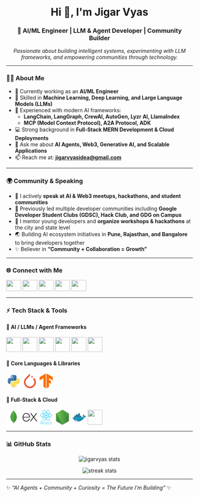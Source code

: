 <h1 align="center">Hi 👋, I'm Jigar Vyas</h1>
<h3 align="center">🚀 AI/ML Engineer | LLM & Agent Developer | Community Builder</h3>

<p align="center">
  <em>Passionate about building intelligent systems, experimenting with LLM frameworks, and empowering communities through technology.</em>
</p>

---

### 👨‍💻 About Me
- 🌱 Currently working as an **AI/ML Engineer**  
- 🔬 Skilled in **Machine Learning, Deep Learning, and Large Language Models (LLMs)**  
- 🧩 Experienced with modern AI frameworks:  
  - **LangChain, LangGraph, CrewAI, AutoGen, Lyzr AI, LlamaIndex**  
  - **MCP (Model Context Protocol), A2A Protocol, ADK**  
- 💻 Strong background in **Full-Stack MERN Development & Cloud Deployments**  
- 💬 Ask me about **AI Agents, Web3, Generative AI, and Scalable Applications**  
- 📫 Reach me at: **jigarvyasidea@gmail.com**

---

### 🌍 Community & Speaking
- 🎤 I actively **speak at AI & Web3 meetups, hackathons, and student communities**  
- 🚀 Previously led multiple developer communities including **Google Developer Student Clubs (GDSC), Hack Club, and GDG on Campus**  
- 🤝 I mentor young developers and **organize workshops & hackathons** at the city and state level  
- 🌏 Building AI ecosystem initiatives in **Pune, Rajasthan, and Bangalore** to bring developers together  
- ✨ Believer in **“Community + Collaboration = Growth”**

---

### 🌐 Connect with Me
<p align="left">
<a href="https://twitter.com/jigarvyasidea" target="blank"><img src="https://raw.githubusercontent.com/rahuldkjain/github-profile-readme-generator/master/src/images/icons/Social/twitter.svg" height="30" width="40" /></a>
<a href="https://linkedin.com/in/jigar-vyas-6a60251b8" target="blank"><img src="https://raw.githubusercontent.com/rahuldkjain/github-profile-readme-generator/master/src/images/icons/Social/linked-in-alt.svg" height="30" width="40" /></a>
<a href="https://instagram.com/mr_vyas_2002" target="blank"><img src="https://raw.githubusercontent.com/rahuldkjain/github-profile-readme-generator/master/src/images/icons/Social/instagram.svg" height="30" width="40" /></a>
<a href="https://www.youtube.com/channel/UCoZbhokPWgDOaf3pexTpxTw" target="blank"><img src="https://raw.githubusercontent.com/rahuldkjain/github-profile-readme-generator/master/src/images/icons/Social/youtube.svg" height="30" width="40" /></a>
<a href="https://www.hackerrank.com/jigarvyasidea" target="blank"><img src="https://raw.githubusercontent.com/rahuldkjain/github-profile-readme-generator/master/src/images/icons/Social/hackerrank.svg" height="30" width="40" /></a>
</p>

---

### ⚡ Tech Stack & Tools
#### 🔹 AI / LLMs / Agent Frameworks
<p>
  <a href="https://www.langchain.com/" target="_blank"><img src="https://avatars.githubusercontent.com/u/126733545?s=200&v=4" width="40" height="40"/></a>
  <a href="https://github.com/langgraph-ai/langgraph" target="_blank"><img src="https://avatars.githubusercontent.com/u/163393752?s=200&v=4" width="40" height="40"/></a>
  <a href="https://www.crewai.com/" target="_blank"><img src="https://avatars.githubusercontent.com/u/167870956?s=200&v=4" width="40" height="40"/></a>
  <a href="https://github.com/microsoft/autogen" target="_blank"><img src="https://avatars.githubusercontent.com/u/6154722?s=200&v=4" width="40" height="40"/></a>
  <a href="https://www.lyzr.ai/" target="_blank"><img src="https://avatars.githubusercontent.com/u/144887947?s=200&v=4" width="40" height="40"/></a>
  <a href="https://www.llamaindex.ai/" target="_blank"><img src="https://avatars.githubusercontent.com/u/130722219?s=200&v=4" width="40" height="40"/></a>
</p>

#### 🔹 Core Languages & Libraries
<p>
  <a href="https://www.python.org/" target="_blank"><img src="https://raw.githubusercontent.com/devicons/devicon/master/icons/python/python-original.svg" width="40" height="40"/></a>
  <a href="https://pytorch.org/" target="_blank"><img src="https://raw.githubusercontent.com/devicons/devicon/master/icons/pytorch/pytorch-original.svg" width="40" height="40"/></a>
  <a href="https://www.tensorflow.org/" target="_blank"><img src="https://raw.githubusercontent.com/devicons/devicon/master/icons/tensorflow/tensorflow-original.svg" width="40" height="40"/></a>
</p>

#### 🔹 Full-Stack & Cloud
<p>
  <a href="https://www.mongodb.com/" target="_blank"><img src="https://raw.githubusercontent.com/devicons/devicon/master/icons/mongodb/mongodb-original.svg" width="40" height="40"/></a>
  <a href="https://expressjs.com/" target="_blank"><img src="https://raw.githubusercontent.com/devicons/devicon/master/icons/express/express-original.svg" width="40" height="40"/></a>
  <a href="https://react.dev/" target="_blank"><img src="https://raw.githubusercontent.com/devicons/devicon/master/icons/react/react-original-wordmark.svg" width="40" height="40"/></a>
  <a href="https://nodejs.org/" target="_blank"><img src="https://raw.githubusercontent.com/devicons/devicon/master/icons/nodejs/nodejs-original.svg" width="40" height="40"/></a>
  <a href="https://www.docker.com/" target="_blank"><img src="https://raw.githubusercontent.com/devicons/devicon/master/icons/docker/docker-original.svg" width="40" height="40"/></a>
  <a href="https://git-scm.com/" target="_blank"><img src="https://www.vectorlogo.zone/logos/git-scm/git-scm-icon.svg" width="40" height="40"/></a>
</p>

---

### 📊 GitHub Stats
<p align="center">
  <img src="https://github-readme-stats.vercel.app/api?username=jigarvyas&show_icons=true&theme=radical" alt="jigarvyas stats" />
</p>
<p align="center">
  <img src="https://github-readme-streak-stats.herokuapp.com/?user=jigarvyas&theme=radical" alt="streak stats" />
</p>

---

✨ _“AI Agents + Community + Curiosity = The Future I’m Building”_ ✨
